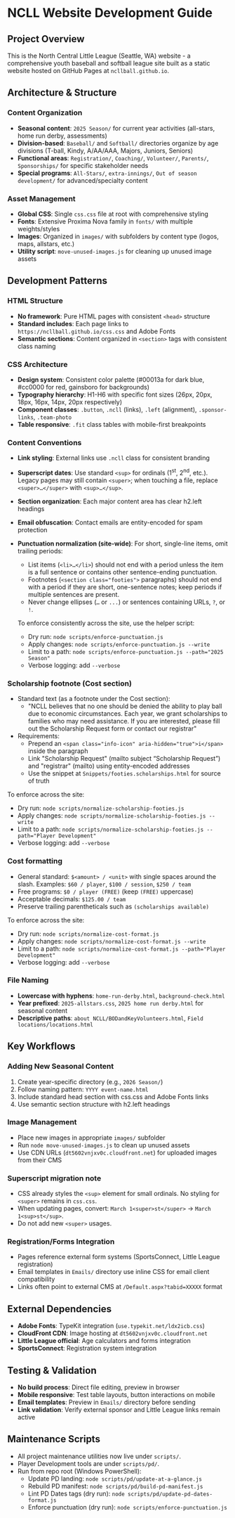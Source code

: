 # NCLL Website Development Guide

## Project Overview
This is the North Central Little League (Seattle, WA) website - a comprehensive youth baseball and softball league site built as a static website hosted on GitHub Pages at `ncllball.github.io`.

## Architecture & Structure

### Content Organization
- **Seasonal content**: `2025 Season/` for current year activities (all-stars, home run derby, assessments)
- **Division-based**: `Baseball/` and `Softball/` directories organize by age divisions (T-ball, Kindy, A/AA/AAA, Majors, Juniors, Seniors)
- **Functional areas**: `Registration/`, `Coaching/`, `Volunteer/`, `Parents/`, `Sponsorships/` for specific stakeholder needs
- **Special programs**: `All-Stars/`, `extra-innings/`, `Out of season development/` for advanced/specialty content

### Asset Management
- **Global CSS**: Single `css.css` file at root with comprehensive styling
- **Fonts**: Extensive Proxima Nova family in `fonts/` with multiple weights/styles
- **Images**: Organized in `images/` with subfolders by content type (logos, maps, allstars, etc.)
- **Utility script**: `move-unused-images.js` for cleaning up unused image assets

## Development Patterns

### HTML Structure
- **No framework**: Pure HTML pages with consistent `<head>` structure
- **Standard includes**: Each page links to `https://ncllball.github.io/css.css` and Adobe Fonts
- **Semantic sections**: Content organized in `<section>` tags with consistent class naming

### CSS Architecture
- **Design system**: Consistent color palette (#00013a for dark blue, #cc0000 for red, gainsboro for backgrounds)
- **Typography hierarchy**: H1-H6 with specific font sizes (26px, 20px, 18px, 16px, 14px, 20px respectively)
- **Component classes**: `.button`, `.ncll` (links), `.left` (alignment), `.sponsor-links`, `.team-photo`
- **Table responsive**: `.fit` class tables with mobile-first breakpoints

### Content Conventions
- **Link styling**: External links use `.ncll` class for consistent branding
- **Superscript dates**: Use standard `<sup>` for ordinals (1<sup>st</sup>, 2<sup>nd</sup>, etc.). Legacy pages may still contain `<super>`; when touching a file, replace `<super>…</super>` with `<sup>…</sup>`.
- **Section organization**: Each major content area has clear h2.left headings
- **Email obfuscation**: Contact emails are entity-encoded for spam protection
- **Punctuation normalization (site-wide)**: For short, single-line items, omit trailing periods:
	- List items (`<li>…</li>`) should not end with a period unless the item is a full sentence or contains other sentence-ending punctuation.
	- Footnotes (`<section class="footies">` paragraphs) should not end with a period if they are short, one-sentence notes; keep periods if multiple sentences are present.
	- Never change ellipses (`…` or `...`) or sentences containing URLs, `?`, or `!`.

	To enforce consistently across the site, use the helper script:

	- Dry run: `node scripts/enforce-punctuation.js`
	- Apply changes: `node scripts/enforce-punctuation.js --write`
	- Limit to a path: `node scripts/enforce-punctuation.js --path="2025 Season"`
	- Verbose logging: add `--verbose`

### Scholarship footnote (Cost section)
- Standard text (as a footnote under the Cost section):
	- "NCLL believes that no one should be denied the ability to play ball due to economic circumstances. Each year, we grant scholarships to families who may need assistance. If you are interested, please fill out the Scholarship Request form or contact our registrar"
- Requirements:
	- Prepend an `<span class="info-icon" aria-hidden="true">i</span>` inside the paragraph
	- Link "Scholarship Request" (mailto subject “Scholarship Request”) and "registrar" (mailto) using entity-encoded addresses
	- Use the snippet at `Snippets/footies.scholarships.html` for source of truth

To enforce across the site:
- Dry run: `node scripts/normalize-scholarship-footies.js`
- Apply changes: `node scripts/normalize-scholarship-footies.js --write`
- Limit to a path: `node scripts/normalize-scholarship-footies.js --path="Player Development"`
- Verbose logging: add `--verbose`

### Cost formatting
- General standard: `$<amount> / <unit>` with single spaces around the slash. Examples: `$60 / player`, `$100 / session`, `$250 / team`
- Free programs: `$0 / player (FREE)` (keep `(FREE)` uppercase)
- Acceptable decimals: `$125.00 / team`
- Preserve trailing parentheticals such as `(scholarships available)`

To enforce across the site:
- Dry run: `node scripts/normalize-cost-format.js`
- Apply changes: `node scripts/normalize-cost-format.js --write`
- Limit to a path: `node scripts/normalize-cost-format.js --path="Player Development"`
- Verbose logging: add `--verbose`

### File Naming
- **Lowercase with hyphens**: `home-run-derby.html`, `background-check.html`
- **Year prefixed**: `2025-allstars.css`, `2025 home run derby.html` for seasonal content
- **Descriptive paths**: `about NCLL/BODandKeyVolunteers.html`, `Field locations/locations.html`

## Key Workflows

### Adding New Seasonal Content
1. Create year-specific directory (e.g., `2026 Season/`)
2. Follow naming pattern: `YYYY event-name.html`
3. Include standard head section with css.css and Adobe Fonts links
4. Use semantic section structure with h2.left headings

### Image Management
- Place new images in appropriate `images/` subfolder
- Run `node move-unused-images.js` to clean up unused assets
- Use CDN URLs (`dt5602vnjxv0c.cloudfront.net`) for uploaded images from their CMS

### Superscript migration note
- CSS already styles the `<sup>` element for small ordinals. No styling for `<super>` remains in `css.css`.
- When updating pages, convert: `March 1<super>st</super>` → `March 1<sup>st</sup>`.
- Do not add new `<super>` usages.

### Registration/Forms Integration
- Pages reference external form systems (SportsConnect, Little League registration)
- Email templates in `Emails/` directory use inline CSS for email client compatibility
- Links often point to external CMS at `/Default.aspx?tabid=XXXXX` format

## External Dependencies
- **Adobe Fonts**: TypeKit integration (`use.typekit.net/ldx2icb.css`)
- **CloudFront CDN**: Image hosting at `dt5602vnjxv0c.cloudfront.net`
- **Little League official**: Age calculators and forms integration
- **SportsConnect**: Registration system integration

## Testing & Validation
- **No build process**: Direct file editing, preview in browser
- **Mobile responsive**: Test table layouts, button interactions on mobile
- **Email templates**: Preview in `Emails/` directory before sending
- **Link validation**: Verify external sponsor and Little League links remain active

## Maintenance Scripts
- All project maintenance utilities now live under `scripts/`.
- Player Development tools are under `scripts/pd/`.
- Run from repo root (Windows PowerShell):
	- Update PD landing: `node scripts/pd/update-at-a-glance.js`
	- Rebuild PD manifest: `node scripts/pd/build-pd-manifest.js`
	- Lint PD Dates tags (dry run): `node scripts/pd/update-pd-dates-format.js`
	- Enforce punctuation (dry run): `node scripts/enforce-punctuation.js`
